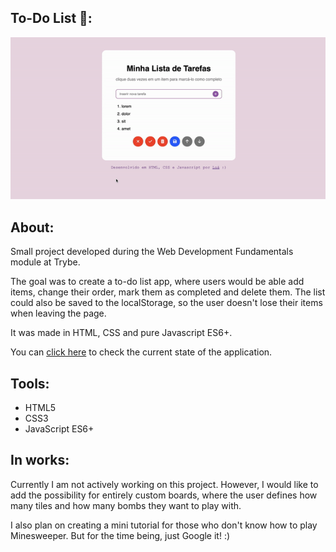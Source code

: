 ## To-Do List 📌:

<img src="./preview.gif">

## About:
<p>Small project developed during the Web Development Fundamentals module at Trybe.</p>
<p>The goal was to create a to-do list app, where users would be able add items, change their order, mark them as completed and delete them. The list could also be saved to the localStorage, so the user doesn't lose their items when leaving the page.</p>
<p>It was made in HTML, CSS and pure Javascript ES6+.</p>
<p>You can <a href="https://luacomacento.github.io/todo-list/" target="_blank">click here</a> to check the current state of the application.</p>

## Tools:
<ul>
  <li>HTML5</li>
  <li>CSS3</li>
  <li>JavaScript ES6+</li>
</ul>

## In works:
<p>Currently I am not actively working on this project. However, I would like to add the possibility for entirely custom boards, 
where the user defines how many tiles and how many bombs they want to play with.</p>
<p>I also plan on creating a mini tutorial for those who don't know how to play Minesweeper. But for the time being, just Google it! :)</p>

